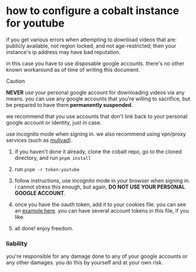 # how to configure a cobalt instance for youtube
if you get various errors when attempting to download videos that are:
publicly available, not region locked, and not age-restricted;
then your instance's ip address may have bad reputation.

in this case you have to use disposable google accounts.
there's no other known workaround as of time of writing this document.

> [!CAUTION]
> **NEVER** use your personal google account for downloading videos via any means.
> you can use any google accounts that you're willing to sacrifice,
> but be prepared to have them **permanently suspended**.
>
> we recommend that you use accounts that don't link back to your personal google account or identity, just in case.
>
> use incognito mode when signing in.
> we also recommend using vpn/proxy services (such as [mullvad](https://mullvad.net/)).

1. if you haven't done it already, clone the cobalt repo, go to the cloned directory, and run `pnpm install`

2. run `pnpm -r token:youtube`

3. follow instructions, use incognito mode in your browser when signing in.
i cannot stress this enough, but again, **DO NOT USE YOUR PERSONAL GOOGLE ACCOUNT**.

4. once you have the oauth token, add it to your cookies file.
you can see an [example here](/docs/examples/cookies.example.json).
you can have several account tokens in this file, if you like.

5. all done! enjoy freedom.

### liability
you're responsible for any damage done to any of your google accounts or any other damages. you do this by yourself and at your own risk.

